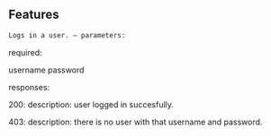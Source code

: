 
## Features

``` sh 
Logs in a user. — parameters:
```

        
required:

username
password


responses:

200:
description: user logged in succesfully.

403:
description: there is no user with that username and password.
